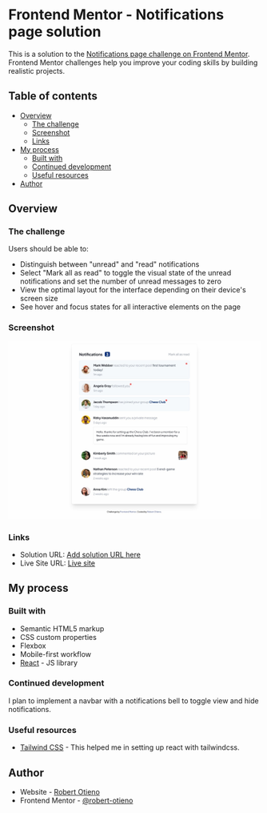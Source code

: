 # Frontend Mentor - Notifications page solution

This is a solution to the [Notifications page challenge on Frontend Mentor](https://www.frontendmentor.io/challenges/notifications-page-DqK5QAmKbC). Frontend Mentor challenges help you improve your coding skills by building realistic projects. 

## Table of contents

- [Overview](#overview)
  - [The challenge](#the-challenge)
  - [Screenshot](#screenshot)
  - [Links](#links)
- [My process](#my-process)
  - [Built with](#built-with)
  - [Continued development](#continued-development)
  - [Useful resources](#useful-resources)
- [Author](#author)

## Overview

### The challenge

Users should be able to:

- Distinguish between "unread" and "read" notifications
- Select "Mark all as read" to toggle the visual state of the unread notifications and set the number of unread messages to zero
- View the optimal layout for the interface depending on their device's screen size
- See hover and focus states for all interactive elements on the page

### Screenshot

![Design preview for the Notifications page coding challenge](./src/images/screenshot.jpg)

### Links

- Solution URL: [Add solution URL here](https://your-solution-url.com)
- Live Site URL: [Live site](https://notifications-page-component-3x67.vercel.app/)

## My process

### Built with

- Semantic HTML5 markup
- CSS custom properties
- Flexbox
- Mobile-first workflow
- [React](https://reactjs.org/) - JS library


### Continued development

I plan to implement a navbar with a notifications bell to toggle view and hide notifications.

### Useful resources

- [Tailwind CSS](https://tailwindcss.com/docs) - This helped me in setting up react with tailwindcss.

## Author

- Website - [Robert Otieno](https://www.robert-otieno.rokeservices.com)
- Frontend Mentor - [@robert-otieno](https://www.frontendmentor.io/profile/robert-otieno)
